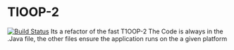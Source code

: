 # TIOOP-2
[![Build Status](http://your-jenkins-url/job/YourJobName/badge/icon
)](http://localhost:8080/job/test4/)
Its a refactor  of the fast T1OOP-2
The Code is always in the .Java file, the other files ensure the application runs on the a given platform
